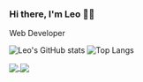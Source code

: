 ### Hi there, I'm Leo :technologist:
Web Developer

<!--
**leotran20/leotran20** is a ✨ _special_ ✨ repository because its `README.md` (this file) appears on your GitHub profile.

Here are some ideas to get you started:

- 🔭 I’m currently working on ...
- 🌱 I’m currently learning ...
- 👯 I’m looking to collaborate on ...
- 🤔 I’m looking for help with ...
- 💬 Ask me about ...
- 📫 How to reach me: ...
- 😄 Pronouns: ...
- ⚡ Fun fact: ...
-->

![Leo's GitHub stats](https://github-readme-stats.vercel.app/api?username=leotran20&&show_icons=true&&theme=radical)
![Top Langs](https://github-readme-stats-dusky-nine-51.vercel.app/api/top-langs/?username=leotran20)

<a href="https://github-readme-stats-dusky-nine-51.vercel.app/">
  <img align="center" src="https://github-readme-stats-dusky-nine-51.vercel.app//api?username=leotran20&&show_icons=true&&theme=radical" />
</a>
<a href="https://github-readme-stats-dusky-nine-51.vercel.app/">
  <img align="center" src="https://github-readme-stats-dusky-nine-51.vercel.app/api/top-langs/?username=leotran20" />
</a>
